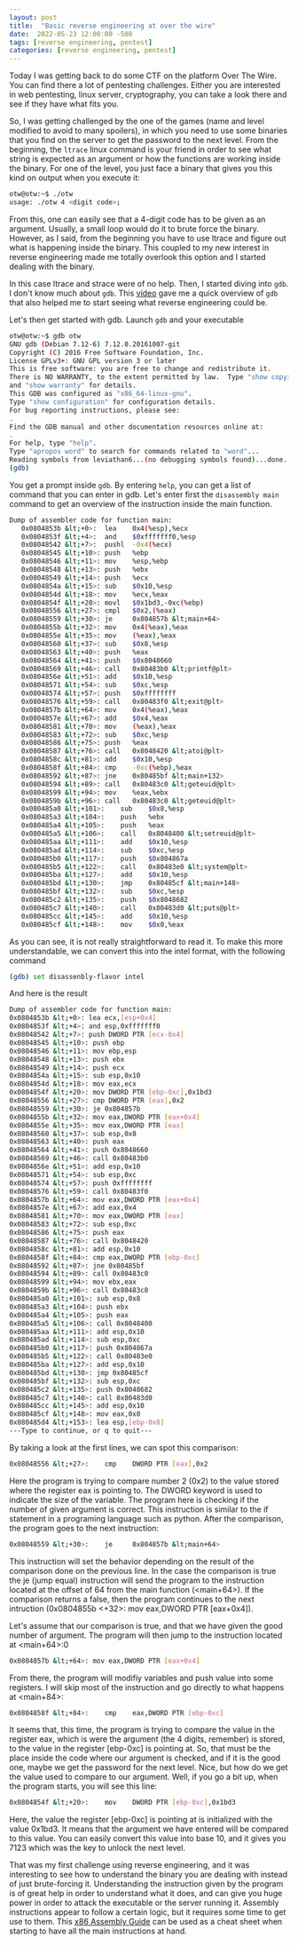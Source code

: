 ```yaml
---
layout: post
title:  "Basic reverse engineering at over the wire"
date:  2022-05-23 12:00:00 -500
tags: [reverse engineering, pentest]
categories: [reverse engineering, pentest]
---
```


Today I was getting back to do some CTF on the platform Over The Wire.
You can find there a lot of pentesting challenges.
Either you are interested in web pentesting, linux server, cryptography, you can take a look there
and see if they have what fits you.

So, I was getting challenged by the one of the games (name and level modified to avoid to many spoilers),
in which you need to use some binaries that you find on the server to get the password to the next level.
From the beginning, the `ltrace` linux command is your friend in order to see what string is expected
as an argument or how the functions are working inside the binary.
For one of the level, you just face a binary that gives you this kind on output when you execute it:
```bash
otw@otw:~$ ./otw
usage: ./otw 4 <digit code>;
```
From this, one can easily see that a 4-digit code has to be given as an argument. Usually, a small loop would do it to brute force the binary. However, as I said, from the beginning you have to use ltrace and figure out what is happening inside the binary. This coupled to my new interest in reverse engineering made me totally overlook this option and I started dealing with the binary.

In this case ltrace and strace were of no help. Then, I started diving into `gdb`. I don't know much about `gdb`. This [video](https://invidio.us/watch?v=VroEiMOJPm8) gave me a quick overview of `gdb` that also helped me to start seeing what reverse engineering could be.

Let's then get started with gdb.
Launch `gdb` and your executable

```bash
otw@otw:~$ gdb otw
GNU gdb (Debian 7.12-6) 7.12.0.20161007-git
Copyright (C) 2016 Free Software Foundation, Inc.
License GPLv3+: GNU GPL version 3 or later
This is free software: you are free to change and redistribute it.
There is NO WARRANTY, to the extent permitted by law.  Type "show copying"
and "show warranty" for details.
This GDB was configured as "x86_64-linux-gnu".
Type "show configuration" for configuration details.
For bug reporting instructions, please see:
.
Find the GDB manual and other documentation resources online at:
.
For help, type "help".
Type "apropos word" to search for commands related to "word"...
Reading symbols from leviathan6...(no debugging symbols found)...done.
(gdb)
```
You get a prompt inside `gdb`. By entering `help`, you can get a list of command that you can enter in gdb.
Let's enter first the `disassembly main` command to get an overview of the instruction inside the main function.

```bash
Dump of assembler code for function main:
   0x0804853b &lt;+0>:	lea    0x4(%esp),%ecx
   0x0804853f &lt;+4>:	and    $0xfffffff0,%esp
   0x08048542 &lt;+7>:	pushl  -0x4(%ecx)
   0x08048545 &lt;+10>:	push   %ebp
   0x08048546 &lt;+11>:	mov    %esp,%ebp
   0x08048548 &lt;+13>:	push   %ebx
   0x08048549 &lt;+14>:	push   %ecx
   0x0804854a &lt;+15>:	sub    $0x10,%esp
   0x0804854d &lt;+18>:	mov    %ecx,%eax
   0x0804854f &lt;+20>:	movl   $0x1bd3,-0xc(%ebp)
   0x08048556 &lt;+27>:	cmpl   $0x2,(%eax)
   0x08048559 &lt;+30>:	je     0x804857b &lt;main+64>
   0x0804855b &lt;+32>:	mov    0x4(%eax),%eax
   0x0804855e &lt;+35>:	mov    (%eax),%eax
   0x08048560 &lt;+37>:	sub    $0x8,%esp
   0x08048563 &lt;+40>:	push   %eax
   0x08048564 &lt;+41>:	push   $0x8048660
   0x08048569 &lt;+46>:	call   0x80483b0 &lt;printf@plt>
   0x0804856e &lt;+51>:	add    $0x10,%esp
   0x08048571 &lt;+54>:	sub    $0xc,%esp
   0x08048574 &lt;+57>:	push   $0xffffffff
   0x08048576 &lt;+59>:	call   0x80483f0 &lt;exit@plt>
   0x0804857b &lt;+64>:	mov    0x4(%eax),%eax
   0x0804857e &lt;+67>:	add    $0x4,%eax
   0x08048581 &lt;+70>:	mov    (%eax),%eax
   0x08048583 &lt;+72>:	sub    $0xc,%esp
   0x08048586 &lt;+75>:	push   %eax
   0x08048587 &lt;+76>:	call   0x8048420 &lt;atoi@plt>
   0x0804858c &lt;+81>:	add    $0x10,%esp
   0x0804858f &lt;+84>:	cmp    -0xc(%ebp),%eax
   0x08048592 &lt;+87>:	jne    0x80485bf &lt;main+132>
   0x08048594 &lt;+89>:	call   0x80483c0 &lt;geteuid@plt>
   0x08048599 &lt;+94>:	mov    %eax,%ebx
   0x0804859b &lt;+96>:	call   0x80483c0 &lt;geteuid@plt>
   0x080485a0 &lt;+101>:	sub    $0x8,%esp
   0x080485a3 &lt;+104>:	push   %ebx
   0x080485a4 &lt;+105>:	push   %eax
   0x080485a5 &lt;+106>:	call   0x8048400 &lt;setreuid@plt>
   0x080485aa &lt;+111>:	add    $0x10,%esp
   0x080485ad &lt;+114>:	sub    $0xc,%esp
   0x080485b0 &lt;+117>:	push   $0x804867a
   0x080485b5 &lt;+122>:	call   0x80483e0 &lt;system@plt>
   0x080485ba &lt;+127>:	add    $0x10,%esp
   0x080485bd &lt;+130>:	jmp    0x80485cf &lt;main+148>
   0x080485bf &lt;+132>:	sub    $0xc,%esp
   0x080485c2 &lt;+135>:	push   $0x8048682
   0x080485c7 &lt;+140>:	call   0x80483d0 &lt;puts@plt>
   0x080485cc &lt;+145>:	add    $0x10,%esp
   0x080485cf &lt;+148>:	mov    $0x0,%eax
```
As you can see, it is not really straightforward to read it. To make this more understandable, we can convert this into the intel format, with the following command

```bash
(gdb) set disassenbly-flavor intel
```
And here is the result
```bash
Dump of assembler code for function main:
0x0804853b &lt;+0>: lea ecx,[esp+0x4]
0x0804853f &lt;+4>: and esp,0xfffffff0
0x08048542 &lt;+7>: push DWORD PTR [ecx-0x4]
0x08048545 &lt;+10>: push ebp
0x08048546 &lt;+11>: mov ebp,esp
0x08048548 &lt;+13>: push ebx
0x08048549 &lt;+14>: push ecx
0x0804854a &lt;+15>: sub esp,0x10
0x0804854d &lt;+18>: mov eax,ecx
0x0804854f &lt;+20>: mov DWORD PTR [ebp-0xc],0x1bd3
0x08048556 &lt;+27>: cmp DWORD PTR [eax],0x2
0x08048559 &lt;+30>: je 0x804857b
0x0804855b &lt;+32>: mov eax,DWORD PTR [eax+0x4]
0x0804855e &lt;+35>: mov eax,DWORD PTR [eax]
0x08048560 &lt;+37>: sub esp,0x8
0x08048563 &lt;+40>: push eax
0x08048564 &lt;+41>: push 0x8048660
0x08048569 &lt;+46>: call 0x80483b0
0x0804856e &lt;+51>: add esp,0x10
0x08048571 &lt;+54>: sub esp,0xc
0x08048574 &lt;+57>: push 0xffffffff
0x08048576 &lt;+59>: call 0x80483f0
0x0804857b &lt;+64>: mov eax,DWORD PTR [eax+0x4]
0x0804857e &lt;+67>: add eax,0x4
0x08048581 &lt;+70>: mov eax,DWORD PTR [eax]
0x08048583 &lt;+72>: sub esp,0xc
0x08048586 &lt;+75>: push eax
0x08048587 &lt;+76>: call 0x8048420
0x0804858c &lt;+81>: add esp,0x10
0x0804858f &lt;+84>: cmp eax,DWORD PTR [ebp-0xc]
0x08048592 &lt;+87>: jne 0x80485bf
0x08048594 &lt;+89>: call 0x80483c0
0x08048599 &lt;+94>: mov ebx,eax
0x0804859b &lt;+96>: call 0x80483c0
0x080485a0 &lt;+101>: sub esp,0x8
0x080485a3 &lt;+104>: push ebx
0x080485a4 &lt;+105>: push eax
0x080485a5 &lt;+106>: call 0x8048400
0x080485aa &lt;+111>: add esp,0x10
0x080485ad &lt;+114>: sub esp,0xc
0x080485b0 &lt;+117>: push 0x804867a
0x080485b5 &lt;+122>: call 0x80483e0
0x080485ba &lt;+127>: add esp,0x10
0x080485bd &lt;+130>: jmp 0x80485cf
0x080485bf &lt;+132>: sub esp,0xc
0x080485c2 &lt;+135>: push 0x8048682
0x080485c7 &lt;+140>: call 0x80483d0
0x080485cc &lt;+145>: add esp,0x10
0x080485cf &lt;+148>: mov eax,0x0
0x080485d4 &lt;+153>: lea esp,[ebp-0x8]
---Type to continue, or q to quit---
```

By taking a look at the first lines, we can spot this comparison:
```bash
0x08048556 &lt;+27>:	cmp    DWORD PTR [eax],0x2
```

Here the program is trying to compare number 2 (0x2) to the value stored where the register eax is pointing to. The DWORD keyword is used to indicate the size of the variable. The program here is checking if the number of given argument is correct. This instruction is similar to the if statement in a programing language such as python. After the comparison, the program goes to the next instruction:

```bash
0x08048559 &lt;+30>:	je     0x804857b &lt;main+64>
```
This instruction will set the behavior depending on the result of the comparison done on the previous line. In the case the comparison is true the je (jump equal) instruction will send the program to the instruction located at the offset of 64 from the main function (<main+64>). If the comparison returns a false, then the program continues to the next intruction (0x0804855b <+32>: mov eax,DWORD PTR [eax+0x4]).

Let's assume that our comparison is true, and that we have given the good number of argument. The program will then jump to the instruction located at <main+64>:0

```bash
0x0804857b &lt;+64>: mov eax,DWORD PTR [eax+0x4]
```
From there, the program will modifiy variables and push value into some registers. I will skip most of the instruction and go directly to what happens at <main+84>:
```bash
0x0804858f &lt;+84>:	cmp    eax,DWORD PTR [ebp-0xc]
```
It seems that, this time, the program is trying to compare the value in the register eax, which is were the argument (the 4 digits, remember) is stored, to the value in the register [ebp-0xc] is pointing at. So, that must be the place inside the code where our argument is checked, and if it is the good one, maybe we get the password for the next level.
Nice, but how do we get the value used to compare to our argument. Well, if you go a bit up, when the program starts, you will see this line:
```bash
0x0804854f &lt;+20>:	mov    DWORD PTR [ebp-0xc],0x1bd3
```

Here, the value the register [ebp-0xc] is pointing at is initialized with the value 0x1bd3. It means that the argument we have entered will be compared to this value. You can easily convert this value into base 10, and it gives you 7123 which was the key to unlock the next level.

That was my first challenge using reverse engineering, and it was interesting to see how to understand the binary you are dealing with instead of just brute-forcing it. Understanding the instruction given by the program is of great help in order to understand what it does, and can give you huge power in order to attack the executable or the server running it.
Assembly instructions appear to follow a certain logic, but it requires some time to get use to them. This [x86 Assembly Guide](http://www.cs.virginia.edu/~evans/cs216/guides/x86.html) can be used as a cheat sheet when starting to have all the main instructions at hand.
